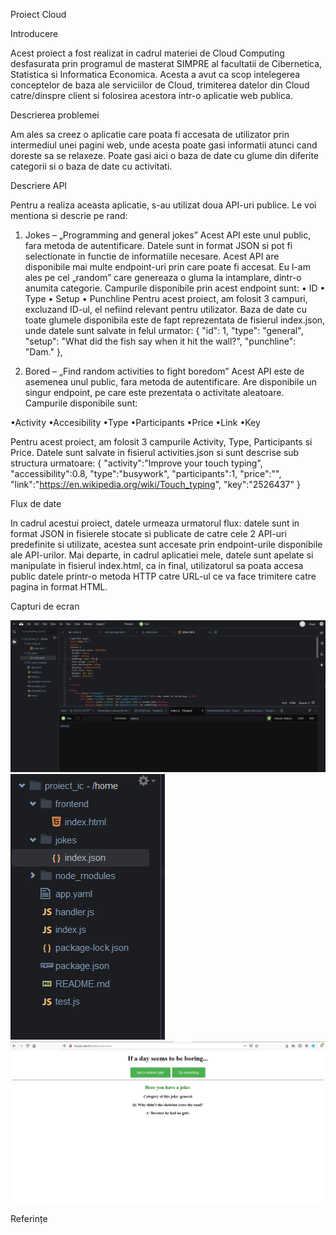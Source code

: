 Proiect Cloud

Introducere

Acest proiect a fost realizat in cadrul materiei de Cloud Computing desfasurata prin programul de masterat SIMPRE al facultatii de Cibernetica, Statistica si Informatica Economica. Acesta a avut ca scop intelegerea conceptelor de baza ale serviciilor de Cloud, trimiterea datelor din Cloud catre/dinspre client si folosirea acestora intr-o aplicatie web publica.

Descrierea problemei

Am ales sa creez o aplicatie care poata fi accesata de utilizator prin intermediul unei pagini web, unde acesta poate gasi informatii atunci cand doreste sa se relaxeze. Poate gasi aici o baza de date cu glume din diferite categorii si o baza de date cu activitati.
  
Descriere API

Pentru a realiza aceasta aplicatie, s-au utilizat doua API-uri publice. Le voi mentiona si descrie pe rand:
	
1.	Jokes – „Programming and general jokes”
Acest API este unul public, fara metoda de autentificare. Datele sunt in format JSON si pot fi selectionate in functie de informatiile necesare. Acest API are disponibile mai multe endpoint-uri prin care poate fi accesat. Eu l-am ales pe cel „random” care genereaza o gluma la intamplare, dintr-o anumita categorie. Campurile disponibile prin acest endpoint sunt:
•	ID
•	Type
•	Setup
•	Punchline
Pentru acest proiect, am folosit 3 campuri, excluzand ID-ul, el nefiind relevant pentru utilizator.
Baza de date cu toate glumele disponibila este de fapt reprezentata de fisierul index.json, unde datele sunt salvate in felul urmator:
  {
    "id": 1,
    "type": "general",
    "setup": "What did the fish say when it hit the wall?",
    "punchline": "Dam."
  },

2.	Bored – „Find random activities to fight boredom”
Acest API este de asemenea unul public, fara metoda de autentificare. Are disponibile un singur endpoint, pe care este prezentata o activitate aleatoare. Campurile disponibile sunt:

•Activity
•Accesibility
•Type
•Participants
•Price
•Link
•Key

Pentru acest proiect, am folosit 3 campurile Activity, Type, Participants si Price.
Datele sunt salvate in fisierul activities.json si sunt descrise sub structura urmatoare:
{
"activity":"Improve your touch typing",
"accessibility":0.8,
"type":"busywork",
"participants":1,
"price":"",
"link":"https://en.wikipedia.org/wiki/Touch_typing",
"key":"2526437"
}

Flux de date

In cadrul acestui proiect, datele urmeaza urmatorul flux: datele sunt in format JSON in  fisierele stocate si publicate de catre cele 2 API-uri predefinite si utilizate, acestea sunt accesate prin endpoint-urile disponibile ale API-urilor. Mai departe, in cadrul aplicatiei mele, datele sunt apelate si manipulate in fisierul index.html, ca in final, utilizatorul sa poata accesa public datele printr-o metoda HTTP catre URL-ul ce va face trimitere catre pagina in format HTML.
  
Capturi de ecran

![](captures/consola_c9.png)
![](captures/captura_fisiere_c9.png)
![](captures/webapp.png)

Referințe

